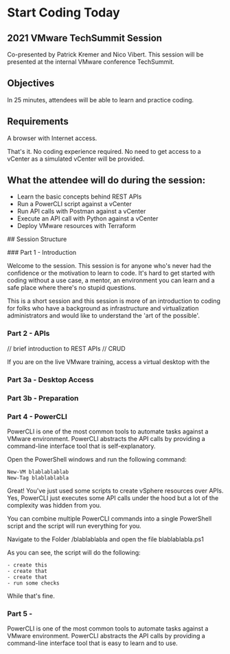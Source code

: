# Start Coding Today 

## 2021 VMware TechSummit Session
Co-presented by Patrick Kremer and Nico Vibert.
This session will be presented at the internal VMware conference TechSummit.

## Objectives

In 25 minutes, attendees will be able to learn and practice coding.

## Requirements

A browser with Internet access.

That's it. No coding experience required. No need to get access to a vCenter as a simulated vCenter will be provided.

## What the attendee will do during the session:

* Learn the basic concepts behind REST APIs
* Run a PowerCLI script against a vCenter
* Run API calls with Postman against a vCenter
* Execute an API call with Python against a vCenter
* Deploy VMware resources with Terraform

## Session Structure

### Part 1 - Introduction

Welcome to the session. This session is for anyone who's never had the confidence or the motivation to learn to code. 
It's hard to get started with coding without a use case, a mentor, an environment you can learn and a safe place where there's no stupid questions.

This is a short session and this session is more of an introduction to coding for folks who have a background as infrastructure and virtualization administrators and would like to understand the 'art of the possible'. 

### Part 2 - APIs

// brief introduction to REST APIs
// CRUD

If you are on the live VMware training, access a virtual desktop with the 
### Part 3a - Desktop Access

### Part 3b - Preparation

### Part 4 - PowerCLI

PowerCLI is one of the most common tools to automate tasks against a VMware environment. PowerCLI abstracts the API calls by providing a command-line interface tool that is self-explanatory.

Open the PowerShell windows and run the following command:

    New-VM blablablablab
    New-Tag blablablabla

Great! You've just used some scripts to create vSphere resources over APIs. Yes, PowerCLI just executes some API calls under the hood but a lot of the complexity was hidden from you.

You can combine multiple PowerCLI commands into a single PowerShell script and the script will run everything for you. 

Navigate to the Folder /blablablabla and open the file blablablabla.ps1

As you can see, the script will do the following:

    - create this
    - create that
    - create that
    - run some checks

While that's fine. 

### Part 5 - 

PowerCLI is one of the most common tools to automate tasks against a VMware environment. PowerCLI abstracts the API calls by providing a command-line interface tool that is easy to learn and to use.